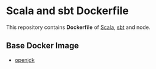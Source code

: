 # Scala and sbt Dockerfile

This repository contains **Dockerfile** of [Scala](http://www.scala-lang.org), [sbt](http://www.scala-sbt.org) and node. 


## Base Docker Image ##

* [openjdk](https://hub.docker.com/_/openjdk)
